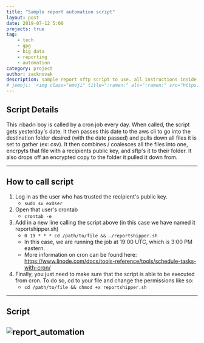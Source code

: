```yaml
---
title: "Sample report automation script"
layout: post
date: 2019-07-12 5:00
projects: true
tag:
    - tech
    - gpg
    - big data
    - reporting
    - automation
category: project
author: zacknovak
description: sample report sftp script to use. all instructions inside.
# jemoji: '<img class="emoji" title=":ramen:" alt=":ramen:" src="https://assets.github.com/images/icons/emoji/unicode/1f35c.png" height="20" width="20" align="absmiddle">'
---
```


## Script Details

This 🔥bad🔥 boy is called by a cron job every day. When called, the script gets yesterday's date. It then passes this date to the aws cli to go into the destination folder desired (with the date passed) and pulls down all files it is set to gather (ex: csv). It then combines / coalesces all the files into one, encrpyts that file with a recipients public key, and sftp's it to their folder. It also drops off an encrypted copy to the folder it pulled it down from.

---

## How to call script

1. Log in as the user who has trusted the recipient's public key.
    - `sudo su exUser`
2. Open that user's crontab
    - `crontab -e`
3. Add in a new line calling the script above (in this case we have named it reportshipper.sh)
    - `0 19 * * * cd /path/to/file && ./reportshipper.sh`
    - In this case, we are running the job at 19:00 UTC, which is 3:00 PM eastern.
    - More information on cron can be found here: https://www.linode.com/docs/tools-reference/tools/schedule-tasks-with-cron/
4. Finally, you just need to make sure that the script is able to be executed from cron. To do so, cd to your file and change the permissions like so:
    - `cd /path/to/file && chmod +x reportshipper.sh`

---

## Script

## ![report_automation](https://github.com/Novak478/novak478.github.io/blob/b1be658bfa6802d3ae734d4ac9fe35f9d99ac4cb/assets/shellscripts/report_automation.bash)

[1]: http://daringfireball.net/projects/markdown/
[2]: http://www.fileformat.info/info/unicode/char/2163/index.htm
[3]: http://www.markitdown.net/
[4]: http://daringfireball.net/projects/markdown/basics
[5]: http://daringfireball.net/projects/markdown/syntax
[6]: http://kune.fr/wp-content/uploads/2013/10/ghost-blog.jpg
